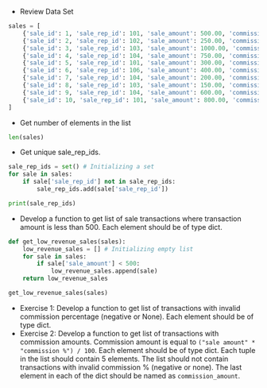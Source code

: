 * Review Data Set
```python
sales = [
    {'sale_id': 1, 'sale_rep_id': 101, 'sale_amount': 500.00, 'commission_pct': 5},
    {'sale_id': 2, 'sale_rep_id': 102, 'sale_amount': 250.00, 'commission_pct': 3},
    {'sale_id': 3, 'sale_rep_id': 103, 'sale_amount': 1000.00, 'commission_pct': 8},
    {'sale_id': 4, 'sale_rep_id': 104, 'sale_amount': 750.00, 'commission_pct': None},
    {'sale_id': 5, 'sale_rep_id': 101, 'sale_amount': 300.00, 'commission_pct': -1},
    {'sale_id': 6, 'sale_rep_id': 106, 'sale_amount': 400.00, 'commission_pct': 3},
    {'sale_id': 7, 'sale_rep_id': 104, 'sale_amount': 200.00, 'commission_pct': 0},
    {'sale_id': 8, 'sale_rep_id': 103, 'sale_amount': 150.00, 'commission_pct': 1},
    {'sale_id': 9, 'sale_rep_id': 104, 'sale_amount': 600.00, 'commission_pct': 4},
    {'sale_id': 10, 'sale_rep_id': 101, 'sale_amount': 800.00, 'commission_pct': 6}
]
```
* Get number of elements in the list
```python
len(sales)
```
* Get unique sale_rep_ids.
```python
sale_rep_ids = set() # Initializing a set
for sale in sales:
    if sale['sale_rep_id'] not in sale_rep_ids:
        sale_rep_ids.add(sale['sale_rep_id'])

print(sale_rep_ids)
```
* Develop a function to get list of sale transactions where transaction amount is less than 500. Each element should be of type dict.
```python
def get_low_revenue_sales(sales):
    low_revenue_sales = [] # Initializing empty list
    for sale in sales:
        if sale['sale_amount'] < 500:
            low_revenue_sales.append(sale)
    return low_revenue_sales

get_low_revenue_sales(sales)
```
* Exercise 1: Develop a function to get list of transactions with invalid commission percentage (negative or None). Each element should be of type dict.
* Exercise 2: Develop a function to get list of transactions with commission amounts. Commission amount is equal to `("sale amount" * "commission %") / 100`. Each element should be of type dict. Each tuple in the list should contain 5 elements. The list should not contain transactions with invalid commission % (negative or none). The last element in each of the dict should be named as `commission_amount`.